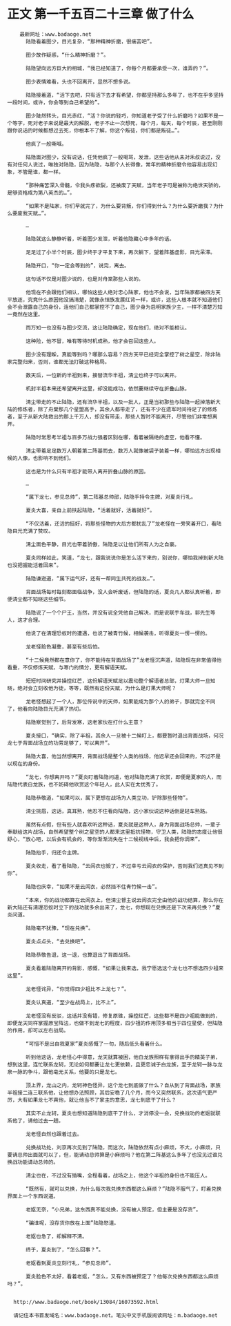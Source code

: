 # 正文 第一千五百二十三章 做了什么
        最新网址：www.badaoge.net
          陆隐看着图少，目光复杂，“那种精神折磨，很痛苦吧”。
      
          图少故作疑惑，“什么精神折磨？”。
      
          陆隐望向远方巨大的相城，“我已经知道了，你每个月都要承受一次，谁弄的？”。
      
          图少表情难看，头也不回离开，显然不想多说。
      
          陆隐接着道，“活下去吧，只有活下去才有希望，你都坚持那么多年了，也不在乎多坚持一段时间，或许，你会等到自己希望的”。
      
          图少陡然转头，目光赤红，“活？你说的轻巧，你知道老子受了什么折磨吗？如果不是一个等字，死对老子来说是最大的解脱，老子不止一次想死，每个月，每天，每个时辰，甚至刚刚跟你说话的时候都想过去死，你根本不了解，你这个叛徒，你们都是叛徒…”。
      
          他疯了一般嘶喊。
      
          陆隐面对图少，没有说话，任凭他疯了一般喝骂，发泄，这些话他从未对禾叔说过，没有对任何人说过，唯独对陆隐，因为陆隐，与那个人长得像，常年的精神折磨令他容易出现幻象，不管是谁，都一样。
      
          “那种痛苦深入骨髓，令我头疼欲裂，还被废了天赋，当年老子可是被称为绝世天骄的，是够资格成为第八英杰的…”。
      
          “如果不是陆家，你们早就完了，为什么要背叛，你们得到什么？为什么要折磨我？为什么要废我天赋…”。
      
          …
      
          陆隐就这么静静听着，听着图少发泄，听着他隐藏心中多年的话。
      
          足足过了小半个时辰，图少终于才平复下来，再次躺下，望着阵基虚影，目光呆滞。
      
          陆隐开口，“你一定会等到的”，说完，离去。
      
          这句话不仅是对图少说的，也是对舟棠那些人说的。
      
          他现在不会跟他们相认，哪怕这些人绝对忠心陆家，他也不会说，当年陆家都被四方天平放逐，究竟什么原因他没搞清楚，就像永恒族发展红背一样，或许，这些人根本就不知道他们会不会泄露自己的身份，连他们自己都掌控不了自己，图少身为启明家族少主，一样不清楚万知一竟然在这里。
      
          而万知一也没有与图少交流，这让陆隐确定，现在他们，绝对不能相认。
      
          这种险，他不冒，唯有等待时机成熟，他才会召回这些人。
      
          图少没有理睬，真能等到吗？哪那么容易？四方天平已经完全掌控了树之星空，除非陆家完整归来，否则，谁都无法打破这种格局。
      
          数天后，一位新的半祖到来，接替流华半祖，清尘也终于可以离开。
      
          机封半祖本来还希望离开这里，却没能成功，依然要继续守在折叠山脉。
      
          清尘带走的不止陆隐，还有流华半祖，以及一批人，正是当初那些与陆隐一起掉落新大陆的修炼者，除了舟棠那几个星盟高手，其余人都带走了，还有不少在遗军时间待足了的修炼者，至于从新大陆救出的那上千万人，却没有带走，那些人暂时不能离开，尽管他们非常想离开。
      
          陆隐时常思考半祖与百多万战力强者区别在哪，看着被隔绝的虚空，他看不懂。
      
          清尘带着足足数万人朝着第二阵基而去，数万人就像被袋子装着一样，哪怕远方出现相候的人像，也影响不到他们。
      
          这也是为什么只有半祖才能带人离开折叠山脉的原因。
      
          …
      
          “属下龙七，参见总帅”，第二阵基总帅部，陆隐手持令主牌，对夏炎行礼。
      
          夏炎大喜，亲自上前扶起陆隐，“活着就好，活着就好”。
      
          “不仅活着，还活的挺好，将那些怪物的大后方都扰乱了”龙老怪在一旁笑着开口，看陆隐目光充满了赞叹。
      
          清尘面色平静，目光也带着骄傲，陆隐足以让他们所有人为之自豪。
      
          夏炎同样如此，笑道，“龙七，跟我说说你是怎么活下来的，别说你，哪怕我掉到新大陆也没把握能活着回来”。
      
          陆隐谦逊道，“属下运气好，还有一帮同生共死的战友…”。
      
          背面战场每时每刻都面临战争，没人会听废话，但陆隐的话，夏炎几人都认真听着，即便清尘都不知晓这些细节。
      
          陆隐说了一个个尸王，当然，并没有说全凭他自己解决，而是说联手车战，郭先生等人，这才合理。
      
          他说了在清理恐蚁时的遭遇，也说了被青竹候，相候袭击，听得夏炎一愣一愣的。
      
          龙老怪脸色凝重，甚至有些后怕。
      
          “十二候竟然都在意你了，你不能待在背面战场了”龙老怪沉声道，陆隐现在非常值得他看重，不仅修炼天赋，与寒门的情分，更有解语天赋。
      
          短短时间研究并操控红芒，这份解语天赋足以震动整个解语者总部，灯果大师一旦知晓，绝对会立刻收他为徒，等等，既然有这份天赋，为什么是灯果大师呢？
      
          龙老怪想起了一个人，那位传说中的天师，如果能成为那个人的弟子，那就完全不同了，他看向陆隐目光充满了热切。
      
          陆隐察觉到了，后背发寒，这老家伙在打什么主意？
      
          夏炎接口，“确实，除了半祖，其余人一旦被十二候盯上，都要暂时退出背面战场，何况龙七于背面战场立的功劳足够了，可以离开”。
      
          陆隐大喜，他当然想离开，背面战场是整个人类的战场，他迟早还会回来的，不过不是以现在的身份。
      
          “龙七，你想离开吗？”夏炎盯着陆隐问道，他对陆隐充满了欣赏，即便是夏家的人，而陆隐代表白龙族，也不妨碍他欣赏这个年轻人，此人实在太优秀了。
      
          陆隐恭敬道，“如果可以，属下更想在战场为人类立功，铲除那些怪物”。
      
          清尘挑眉，这话，真耳熟，他忍不住看向陆隐，这小家伙说这种话倒是轻车熟路。
      
          虽然有点假，但有些人就喜欢听这种话，夏炎就是这种人，身为背面战场总帅，一辈子奉献给这片战场，自然希望整个树之星空的人都来这里抵抗怪物，守卫人类，陆隐的态度让他很舒心，“放心吧，以后会有机会的，等你渐渐消失在十二候视线中后，我会把你调来”。
      
          陆隐抬手，归还令主牌。
      
          夏炎收走，看了看陆隐，“云闾衣也毁了，不过幸亏云闾衣的保护，否则我们还真见不到你”。
      
          陆隐也庆幸，“如果不是云闾衣，必然挡不住青竹候一击”。
      
          “本来，你的战功都算在云闾衣上，但清尘督主说云闾衣完全由他的战功结算，那么你在新大陆还有清理恐蚁时立下的战功就多余出来了，龙七，你想现在兑换还是下次来再兑换？”夏炎问道。
      
          陆隐毫不犹豫，“现在兑换”。
      
          夏炎点点头，“去兑换吧”。
      
          陆隐恭敬告退，这一退，也算退出了背面战场。
      
          夏炎看着陆隐离开的背影，感慨，“如果让我来选，我宁愿选这个龙七也不想选四少祖来这里”。
      
          龙老怪诧异，“你觉得四少祖比不上龙七？”。
      
          夏炎认真道，“至少在战局上，比不上”。
      
          龙老怪没有反驳，这话并没有错，修复原锥，操控红芒，这些都不是四少祖能做到的，即便龙天同样掌握原宝阵法，也做不到龙七的程度，四少祖的作用顶多相当于四位星使，但陆隐的作用，却可以左右战局。
      
          “可惜不是出自我夏家”夏炎感慨了一句，随后低头看着什么。
      
          听到他这话，龙老怪心中得意，龙天就算被困，他白龙族照样有拿得出手的精英子弟，想到这里，连忙联系龙轲，无论如何都要让龙七更依赖，且更忠诚于白龙族，至于龙轲一脉与龙泉一脉的争斗，跟他毫无关系，他要的只是龙七。
      
          顶上界，龙山之内，龙轲神色怪异，这个龙七到底做了什么？自从到了背面战场，家族半祖接二连三联系他，让他想办法照顾，其后安稳了几个月，而今又突然联系，这次语气更严厉，大有如果龙七不爽他，就让他当不了家主的意思，龙七到底干了什么？
      
          其实不止龙轲，夏炎也想知道陆隐到底干了什么，才消停没一会，兑换战功的老妪就联系他了，请他过去一趟。
      
          龙老怪自然也跟着过去。
      
          兑换战功处，刘京再次见到了陆隐，而这次，陆隐依然有点小麻烦，不大，小麻烦，只要请总帅出面就可以了，但，能请动总帅算是小麻烦吗？他在第二阵基这么多年了也没见过谁兑换战功能请动总帅的。
      
          清尘也在，不过没有插嘴，全程看着，战场之上，他这个半祖的身份也不能压人。
      
          “既然有，就可以兑换，为什么每次我兑换东西都这么麻烦？”陆隐不服气了，盯着兑换界面上一个东西说道。
      
          老妪无奈，“小兄弟，这东西真不能兑换，没有被人预定，但主要是没存货”。
      
          “骗谁呢，没存货你放在上面”陆隐怒道。
      
          老妪也急了，却解释不清。
      
          终于，夏炎到了，“怎么回事？”。
      
          老妪看到夏炎立刻行礼，“参见总帅”。
      
          夏炎脸色不太好，看着老妪，“怎么，又有东西被预定了？他每次兑换东西都这么麻烦吗？”。
      
      
      http://www.badaoge.net/book/13084/16073592.html
      
      请记住本书首发域名：www.badaoge.net。笔尖中文手机版阅读网址：m.badaoge.net